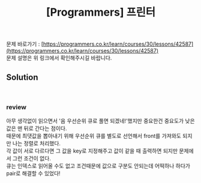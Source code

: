 ﻿---
toc: true
title:  "[Programmers] 프린터"
last_modified_at:   2020-07-22
excerpt: ""
categories: PS2020
image: "/images/p12.png"
sitemap :
  changefreq : weekly
  priority : 1.0
---
문제 바로가기 : [https://programmers.co.kr/learn/courses/30/lessons/42587](https://programmers.co.kr/learn/courses/30/lessons/42587)<br>
문제 설명은 위 링크에서 확인해주시길 바랍니다.<br>

## Solution
<script src="https://gist.github.com/yooniversal/d56ed7714e173cd7a592213a8140c0d0.js"></script>
<br>

### review

아무 생각없이 읽으면서 '음 우선순위 큐로 풀면 되겠네!'했지만 중요한건 중요도가 낮은 값은 맨 뒤로 간다는 점이다.<br>
때문에 최댓값을 뽑아내기 위해 우선순위 큐를 별도로 선언해서 front를 가져와도 되지만 나는 정렬로 처리했다.<br>
각 값이 서로 다르다면 그 값을 key로 지정해주고 값이 같을 때 출력하면 되지만 문제에서 그런 조건이 없다.<br>
큐는 인덱스로 읽어올 수도 없고 조건때문에 값으로 구분도 안되는데 어떡하나 하다가 pair로 해결할 수 있었다!<br>

<script src="https://utteranc.es/client.js"
        repo="yooniversal/blog-comments"
        issue-term="pathname"
        theme="github-light"
        crossorigin="anonymous"
        async>
</script>
